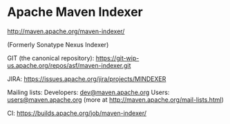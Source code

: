 Apache Maven Indexer
====================

http://maven.apache.org/maven-indexer/

(Formerly Sonatype Nexus Indexer)

GIT (the canonical repository):
https://git-wip-us.apache.org/repos/asf/maven-indexer.git

JIRA:
https://issues.apache.org/jira/projects/MINDEXER

Mailing lists:
Developers: dev@maven.apache.org
Users: users@maven.apache.org
(more at http://maven.apache.org/mail-lists.html)

CI:
https://builds.apache.org/job/maven-indexer/
